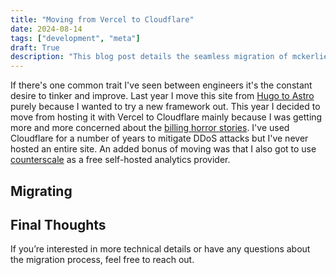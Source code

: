```yaml
---
title: "Moving from Vercel to Cloudflare"
date: 2024-08-14
tags: ["development", "meta"]
draft: True
description: "This blog post details the seamless migration of mckerlie.com from Vercel to Cloudflare, highlighting the decision-making process, steps involved, and the performance, security, and scalability benefits realized post-migration."
---
```


If there's one common trait I've seen between engineers it's the constant desire to tinker and improve. Last year I move this site from [Hugo to Astro](/posts/migrating-your-blog-from-hugo-to-astro/) purely because I wanted to try a new framework out. This year I decided to move from hosting it with Vercel to Cloudflare mainly because I was getting more and more concerned about the [billing horror stories](https://x.com/zemotion/status/1798558292681343039). I've used Cloudflare for a number of years to mitigate DDoS attacks but I've never hosted an entire site. An added bonus of moving was that I also got to use [counterscale](https://github.com/benvinegar/counterscale) as a free self-hosted analytics provider.

## Migrating

## Final Thoughts

If you’re interested in more technical details or have any questions about the migration process, feel free to reach out.
